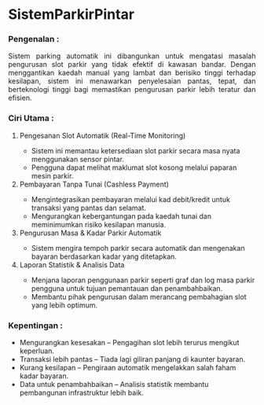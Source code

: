 # SistemParkirPintar
<h3>Pengenalan :</h3>
  <p align="justify">
    Sistem parking automatik ini dibangunkan untuk mengatasi masalah pengurusan slot parkir yang tidak efektif di kawasan bandar. Dengan menggantikan kaedah manual yang lambat dan berisiko tinggi terhadap kesilapan, sistem ini menawarkan penyelesaian pantas, tepat, dan berteknologi tinggi bagi memastikan pengurusan parkir lebih teratur dan efisien.
  </p>
  
<h3>Ciri Utama :</h3>
  <ol>
    <li>Pengesanan Slot Automatik (Real-Time Monitoring)</li>
    <ul>
      <li>Sistem ini memantau ketersediaan slot parkir secara masa nyata menggunakan sensor pintar.</li>
      <li>Pengguna dapat melihat maklumat slot kosong melalui paparan mesin parkir.</li>
    </ul>
    <li>Pembayaran Tanpa Tunai (Cashless Payment)</li>
    <ul>
      <li>Mengintegrasikan pembayaran melalui kad debit/kredit untuk transaksi yang pantas dan selamat.</li>
      <li>Mengurangkan kebergantungan pada kaedah tunai dan meminimumkan risiko kesilapan manusia.</li>
    </ul>
    <li>Pengurusan Masa & Kadar Parkir Automatik</li>
    <ul>
      <li>Sistem mengira tempoh parkir secara automatik dan mengenakan bayaran berdasarkan kadar yang ditetapkan.</li>
    </ul>
    <li>Laporan Statistik & Analisis Data</li>
    <ul>
      <li>Menjana laporan penggunaan parkir seperti graf dan log masa parkir pengguna untuk tujuan pemantauan dan penambahbaikan.</li>
      <li>Membantu pihak pengurusan dalam merancang pembahagian slot yang lebih optimum.</li>
    </ul>
  </ol>
  
<h3>Kepentingan :</h3>
  <ul>
    <li>Mengurangkan kesesakan – Pengagihan slot lebih terurus mengikut keperluan.</li>
    <li> Transaksi lebih pantas – Tiada lagi giliran panjang di kaunter bayaran.</li>
    <li> Kurang kesilapan – Pengiraan automatik mengelakkan salah faham kadar bayaran.</li>
    <li>Data untuk penambahbaikan – Analisis statistik membantu pembangunan infrastruktur lebih baik.</li>
  </ul>
